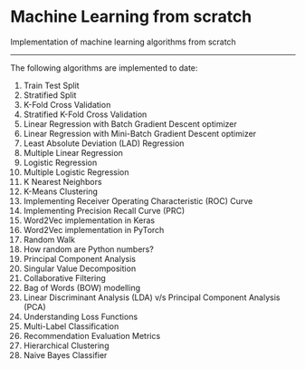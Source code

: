 # Machine Learning from scratch
Implementation of machine learning algorithms from scratch

***
The following algorithms are implemented to date:
1. Train Test Split
2. Stratified Split
3. K-Fold Cross Validation
4. Stratified K-Fold Cross Validation
5. Linear Regression with Batch Gradient Descent optimizer
6. Linear Regression with Mini-Batch Gradient Descent optimizer
7. Least Absolute Deviation (LAD) Regression
8. Multiple Linear Regression
9. Logistic Regression
10. Multiple Logistic Regression
11. K Nearest Neighbors
12. K-Means Clustering
13. Implementing Receiver Operating Characteristic (ROC) Curve
14. Implementing Precision Recall Curve (PRC) 
15. Word2Vec implementation in Keras
16. Word2Vec implementation in PyTorch
17. Random Walk
18. How random are Python numbers?
19. Principal Component Analysis 
20. Singular Value Decomposition
21. Collaborative Filtering 
22. Bag of Words (BOW) modelling
23. Linear Discriminant Analysis (LDA) v/s Principal Component Analysis (PCA)
24. Understanding Loss Functions 
25. Multi-Label Classification
26. Recommendation Evaluation Metrics
27. Hierarchical Clustering 
28. Naive Bayes Classifier
